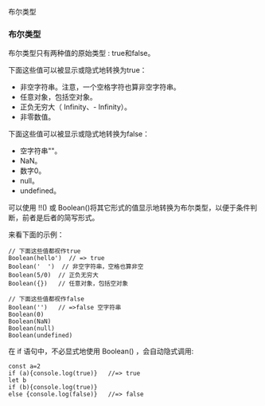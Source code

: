 布尔类型

###  布尔类型

布尔类型只有两种值的原始类型 : true和false。

下面这些值可以被显示或隐式地转换为true：
-  非空字符串。注意，一个空格字符也算非空字符串。
-  任意对象，包括空对象。
-  正负无穷大（ Infinity、- Infinity）。
- 非零数值。

下面这些值可以被显示或隐式地转换为false：
- 空字符串""。
- NaN。
- 数字0。
- null。
- undefined。

可以使用 !!() 或 Boolean()将其它形式的值显示地转换为布尔类型，以便于条件判断，前者是后者的简写形式。

来看下面的示例：

```
// 下面这些值都视作true
Boolean(hello')  // => true
Boolean('  ')  // 非空字符串，空格也算非空
Boolean(5/0)  // 正负无穷大
Boolean({})   // 任意对象，包括空对象

// 下面这些值都视作false
Boolean('')   // =>false 空字符串
Boolean(0)   
Boolean(NaN)
Boolean(null)
Boolean(undefined)
```

在 if 语句中，不必显式地使用 Boolean() ，会自动隐式调用:

```
const a=2
if (a){console.log(true)}   //=> true
let b
if (b){console.log(true)}
else {console.log(false)}   //=> false
```

